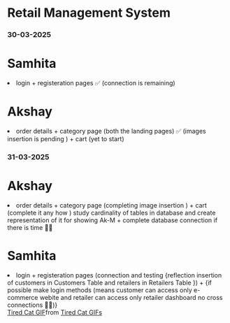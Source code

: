 ﻿# Retail Management System 

### 30-03-2025

# Samhita 
  <ui>
    <li>
      login + registeration pages ✅ (connection is remaining)
    </li>
  </ui>

# Akshay
 <ui>
   <li>
     order details + category page (both the landing pages) ✅ (images insertion is pending ) + cart (yet to start)
   </li>
 </ui>

### 31-03-2025

# Akshay 
 <ui>
   <li>
     order details + category page (completing image insertion ) + cart (complete it any how )
     study cardinality of tables in database and create representation of it for showing Ak-M
        +
     complete database connection if there is time 😶‍🌫️
   </li>
 </ui>

# Samhita 
  <ui>
    <li>
      login + registeration pages (connection and testing {reflection insertion of customers in Customers Table and retailers in Retailers Table })
      +
      {if possible make login methods (means customer can access only e-commerce webite and retailer can access only retailer dashboard no cross connections 🫡🙈)}
    </li>
  </ui>
<div class="tenor-gif-embed" data-postid="26177508" data-share-method="host" data-aspect-ratio="1.12281" data-width="100%"><a href="https://tenor.com/view/tired-cat-gif-26177508">Tired Cat GIF</a>from <a href="https://tenor.com/search/tired+cat-gifs">Tired Cat GIFs</a></div> <script type="text/javascript" async src="https://tenor.com/embed.js"></script>
